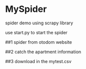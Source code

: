 # MySpider
spider demo using scrapy library


use start.py to start the spider

##1
spider from otodom website

##2
catch the apartment information

##3
download in the mytest.csv